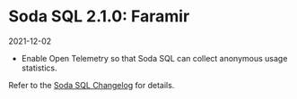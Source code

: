 # Soda SQL 2.1.0: Faramir
2021-12-02


- Enable Open Telemetry so that Soda SQL can collect anonymous usage statistics.

Refer to the <a href="https://github.com/sodadata/soda-sql/blob/main/CHANGELOG.md" target="_blank">Soda SQL Changelog</a> for details.